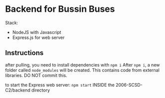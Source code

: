 # Backend for Bussin Buses

Stack:
- NodeJS with Javascript
- Express.js for web server

## Instructions
after pulling, you need to install dependencies with `npm i`
After `npm i`, a new folder called `node_modules` will be created. This contains code from external libraries. DO NOT commit this.

to start the Express web server:
`npm start` INSIDE the 2006-SCSD-C2/backend directory